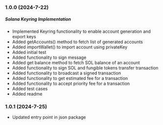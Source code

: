 ### 1.0.0 (2024-7-22)

##### Solana Keyring Implementation

- Implemented Keyring functionality to enable account generation and export keys
- Added getAccounts() method to fetch list of generated accounts
- Added importWallet() to import account using privateKey
- Added initial test
- Added functionality to sign message
- Added get balance method to fetch SOL balance of an account
- Added functionality to sign SOL and fungible tokens transfer transaction
- Added functionality to broadcast a signed transaction
- Added functionality to get estimated fee for a transaction
- Added functionality to accept priority fee for a transaction
- Added test cases
- Added readme

### 1.0.1 (2024-7-25)

- Updated entry point in json package